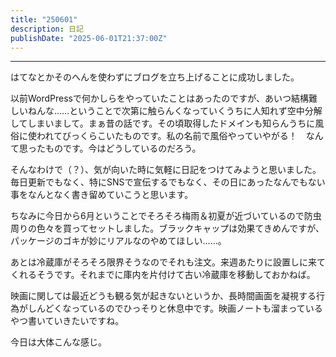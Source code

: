 ```yaml
---
title: "250601"
description: 日記
publishDate: "2025-06-01T21:37:00Z"
---
```

---


はてなとかそのへんを使わずにブログを立ち上げることに成功しました。

以前WordPressで何かしらをやっていたことはあったのですが、あいつ結構難しいねんな……ということで次第に触らんくなっていくうちに人知れず空中分解してしまいまして。まぁ昔の話です。その頃取得したドメインも知らんうちに風俗に使われてびっくらこいたものです。私の名前で風俗やっていやがる！　なんて思ったものです。今はどうしているのだろう。

そんなわけで（？）、気が向いた時に気軽に日記をつけてみようと思いました。毎日更新でもなく、特にSNSで宣伝するでもなく、その日にあったなんでもない事をなんとなく書き留めていこうと思います。

ちなみに今日から6月ということでそろそろ梅雨＆初夏が近づいているので防虫周りの色々を買ってセットしました。ブラックキャップは効果てきめんですが、パッケージのゴキが妙にリアルなのやめてほしい……。

あとは冷蔵庫がそろそろ限界そうなのでそれも注文。来週あたりに設置しに来てくれるそうです。それまでに庫内を片付けて古い冷蔵庫を移動しておかねば。

映画に関しては最近どうも観る気が起きないというか、長時間画面を凝視する行為がしんどくなっているのでひっそりと休息中です。映画ノートも溜まっているやつ書いていきたいですね。

今日は大体こんな感じ。
